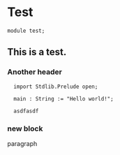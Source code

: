 # Test

```juvix
module test;
```

## This is a test.

### Another header

```juvix
  import Stdlib.Prelude open;
  
  main : String := "Hello world!";
  
  asdfasdf
```

### new block

paragraph
